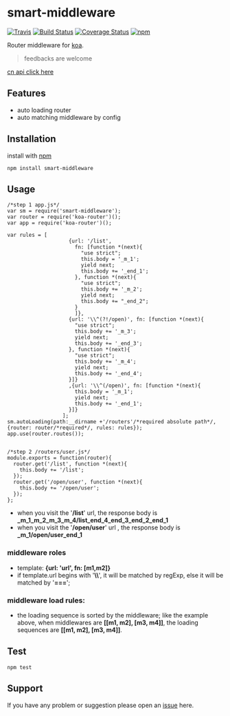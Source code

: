 # smart-middleware

[![Travis](https://img.shields.io/badge/npm-1.0.0-brightgreen.svg?style=flat-square)](https://www.npmjs.com/package/smart-middleware)
[![Build Status](https://travis-ci.org/amenema/smart-middleware.svg?branch=master)](https://travis-ci.org/amenema/smart-middleware)
[![Coverage Status](https://coveralls.io/repos/github/amenema/smart-middleware/badge.svg?branch=master)](https://coveralls.io/github/amenema/smart-middleware?branch=master)
[![npm](https://img.shields.io/npm/l/express.svg?style=flat-square)](https://github.com/amenema/smart-middleware/https://github.com/amenema/smart-middleware/blob/master/LICENSE)
 
 Router middleware for [koa](https://github.com/koajs/koa/).

> feedbacks are welcome


[cn api click here](http://menzhongxin.com/2016/11/17/smart-middleware/)
## Features
* auto loading router
* auto matching middleware by config 

## Installation
install with [npm](https://www.npmjs.com/package/smart-middleware)
```
npm install smart-middleware
```

## Usage
```
/*step 1 app.js*/
var sm = require('smart-middleware');
var router = require('koa-router')();
var app = require('koa-router')();

var rules = [
                    {url: '/list',
                      fn: [function *(next){
                        "use strict";
                        this.body = '_m_1';
                        yield next;
                        this.body += '_end_1';
                      }, function *(next){
                        "use strict";
                        this.body += '_m_2';
                        yield next;
                        this.body += "_end_2";
                      }
                      ]},
                    {url: '\\^(?!/open)', fn: [function *(next){
                      "use strict";
                      this.body += '_m_3';
                      yield next;
                      this.body += '_end_3';
                    }, function *(next){
                      "use strict";
                      this.body += '_m_4';
                      yield next;
                      this.body += '_end_4';
                    }]}
                    ,{url: '\\^(/open)', fn: [function *(next){
                      this.body = '_m_1';
                      yield next;
                      this.body += '_end_1';
                    }]}
                  ];
sm.autoLoading(path:__dirname +'/routers'/*required absolute path*/, {router: router/*required*/, rules: rules});
app.use(router.routes());


/*step 2 /routers/user.js*/
module.exports = function(router){
  router.get('/list', function *(next){
    this.body += '/list';
  });
  router.get('/open/user', function *(next){
    this.body += '/open/user';
  });
};
```

* when you visit the '**/list**' url, the response body is **\_m_1_m_2_m_3_m_4/list_end_4_end_3_end_2_end_1**
* when you visit the '**/open/user**' url , the response body is **\_m_1/open/user_end_1** 

### middleware roles
 * template: **\{url: 'url', fn: [m1,m2]}**
 * if template.url begins with '**\\\\**', it will be matched by regExp, else it will be matched by '**===**'; 

### middleware load rules:
* the loading sequence is sorted by the middleware; like the example above, when middlewares are **\[[m1, m2], [m3, m4]]**, 
the loading sequences are **\[[m1, m2], [m3, m4]]**.  

## Test
```
npm test
```

## Support
If you have any problem or suggestion please open an [issue](https://github.com/amenema/smart-middleware/issues) here.


